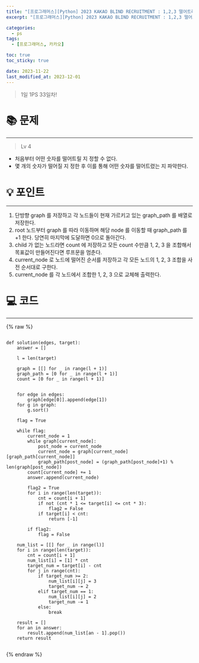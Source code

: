 ```yaml
---
title: "[프로그래머스][Python] 2023 KAKAO BLIND RECRUITMENT : 1,2,3 떨어트리기"
excerpt: "[프로그래머스][Python] 2023 KAKAO BLIND RECRUITMENT : 1,2,3 떨어트리기"

categories:
  - ps
tags:
  - [프로그래머스, 카카오]

toc: true
toc_sticky: true

date: 2023-11-22
last_modified_at: 2023-12-01
---
```


> 1일 1PS 33일차!

# 📚 문제

---

> Lv 4

- 처음부터 어떤 숫자를 떨어트릴 지 정할 수 없다.
- 몇 개의 숫자가 떨어질 지 정한 후 이를 통해 어떤 숫자를 떨어트렸는 지 파악한다.

# 💡 포인트

---

1. 단방향 graph 를 저장하고 각 노드들이 현재 가르키고 있는 graph_path 를 배열로 저장한다.
2. root 노드부터 graph 를 따라 이동하며 해당 node 를 이동할 때 graph_path 를 +1 한다. 당연히 마지막에 도달하면 0으로 돌아간다.
3. child 가 없는 노드라면 count 에 저장하고 모든 count 수만큼 1, 2, 3 을 조합해서 목표값이 만들어진다면 루프문을 멈춘다.
4. current_node 로 노드에 떨어진 순서를 저장하고 각 모든 노드의 1, 2, 3 조합을 사전 순서대로 구한다.
5. current_node 를 각 노드에서 조합한 1, 2, 3 으로 교체해 출력한다.

# 💻 코드

---

{% raw %}

```

def solution(edges, target):
    answer = []

    l = len(target)

    graph = [[] for _ in range(l + 1)]
    graph_path = [0 for _ in range(l + 1)]
    count = [0 for _ in range(l + 1)]


    for edge in edges:
        graph[edge[0]].append(edge[1])
    for g in graph:
        g.sort()

    flag = True

    while flag:
        current_node = 1
        while graph[current_node]:
            post_node = current_node
            current_node = graph[current_node][graph_path[current_node]]
            graph_path[post_node] = (graph_path[post_node]+1) % len(graph[post_node])
        count[current_node] += 1
        answer.append(current_node)

        flag2 = True
        for i in range(len(target)):
            cnt = count[i + 1]
            if not (cnt * 1 <= target[i] <= cnt * 3):
                flag2 = False
            if target[i] < cnt:
                return [-1]

        if flag2:
            flag = False

    num_list = [[] for _ in range(l)]
    for i in range(len(target)):
        cnt = count[i + 1]
        num_list[i] = [1] * cnt
        target_num = target[i] - cnt
        for j in range(cnt):
            if target_num >= 2:
                num_list[i][j] = 3
                target_num -= 2
            elif target_num == 1:
                num_list[i][j] = 2
                target_num -= 1
            else:
                break

    result = []
    for an in answer:
        result.append(num_list[an - 1].pop())
    return result


```

{% endraw %}
